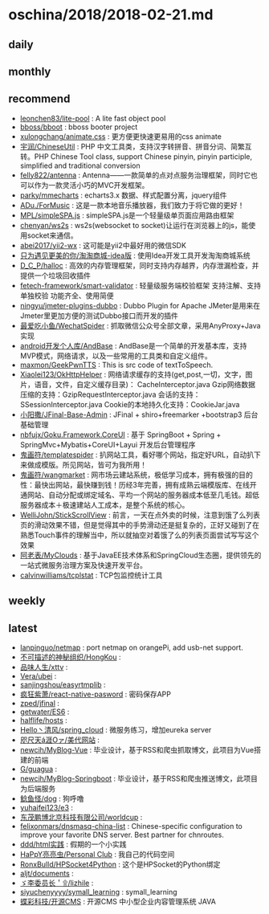 # oschina/2018/2018-02-21.md



## daily



## monthly



## recommend

- [leonchen83/lite-pool](http://git.oschina.net/leonchen83/lite-pool) : A lite fast object pool
- [bboss/bboot](http://git.oschina.net/bboss/bboot) : bboss booter project
- [xulongchang/animate.css](http://git.oschina.net/xulongchang/animate.css) : 更方便更快速更易用的css animate
- [宇润/ChineseUtil](http://git.oschina.net/yurunsoft/ChineseUtil) : PHP 中文工具类，支持汉字转拼音、拼音分词、简繁互转。PHP Chinese Tool class, support Chinese pinyin, pinyin participle, simplified and traditional conversion
- [felly822/antenna](http://git.oschina.net/felly822/antenna) : Antenna——一款简单的点对点服务治理框架，同时它也可以作为一款灵活小巧的MVC开发框架。
- [parky/mmecharts](http://git.oschina.net/parki/mmecharts) : echarts3.x 数据、样式配置分离，jquery组件
- [ADu./ForMusic](http://git.oschina.net/ningyuwen/XX-music) : 这是一款本地音乐播放器，我们致力于将它做的更好！
- [MPL/simpleSPA.js](http://git.oschina.net/MPL/simplespa-js) : simpleSPA.js是一个轻量级单页面应用路由框架
- [chenyan/ws2s](http://git.oschina.net/chenyanclyz/ws2s) : ws2s(websocket to socket)让运行在浏览器上的js，能使用socket来通信。
- [abei2017/yii2-wx](http://git.oschina.net/abei2017/yii2-wx) : 这可能是yii2中最好用的微信SDK
- [只为遇见更美的你/淘淘商城-idea版](http://git.oschina.net/chenyp/TaoTaoShangCheng-idea) : 使用Idea开发工具开发淘淘商城系统
- [D_C_P/halloc](http://git.oschina.net/dcp_483/halloc) : 高效的内存管理框架，同时支持内存越界，内存泄漏检查，并提供一个垃圾回收插件
- [fetech-framework/smart-validator](http://git.oschina.net/fetech-framework/smart-validator) : 轻量级服务端校验框架 支持注解、支持单独校验 功能齐全、使用简便
- [ningyu/jmeter-plugins-dubbo](http://git.oschina.net/ningyu/jmeter-plugins-dubbo) : Dubbo Plugin for Apache JMeter是用来在Jmeter里更加方便的测试Dubbo接口而开发的插件
- [最爱吃小鱼/WechatSpider](http://git.oschina.net/poet/WechatSpider) : 抓取微信公众号全部文章，采用AnyProxy+Java实现
- [android开发个人库/AndBase](http://git.oschina.net/cocolove2liu/andbase) : AndBase是一个简单的开发基本库，支持MVP模式，网络请求，以及一些常用的工具类和自定义组件。
- [maxmon/GeekPwnTTS](http://git.oschina.net/ko-orz/GeekPwnTTS) : This is src code of textToSpeech.
- [Xiaolei123/OkHttpHelper](http://git.oschina.net/xcode_xiao/OkHttpHelper) : 网络请求缓存的支持(get,post,一切，文字，图片，语音，文件，自定义缓存目录)： CacheInterceptor.java Gzip网络数据压缩的支持：GzipRequestInterceptor.java 会话的支持：SSessionInterceptor.java Cookie的本地持久化支持：CookieJar.java
- [小阳撒/JFinal-Base-Admin](http://git.oschina.net/wz2520020/JFinal-Base-Admin) : JFinal + shiro+freemarker +bootstrap3 后台基础管理
- [nbfujx/Goku.Framework.CoreUI](http://git.oschina.net/nbfujx/Goku.Framework.CoreUI) : 基于 SpringBoot + Spring + SpringMvc+Mybatis+CoreUI+Layui 开发后台管理程序
- [鬼画符/templatespider](http://git.oschina.net/mail_osc/templatespider) : 扒网站工具，看好哪个网站，指定好URL，自动扒下来做成模版。所见网站，皆可为我所用！
- [鬼画符/wangmarket](http://git.oschina.net/mail_osc/wangmarket) : 网市场云建站系统，极低学习成本，拥有极强的目的性：最快出网站，最快赚到钱！历经3年完善，拥有成熟云端模版库、在线开通网站、自动分配或绑定域名、平均一个网站的服务器成本低至几毛钱。超低服务器成本＋极速建站人工成本，是整个系统的核心。
- [WelliJohn/StickScrollView](http://git.oschina.net/WelliJohn/StickScrollView) : 前言，一天在点外卖的时候，注意到饿了么列表页的滑动效果不错，但是觉得其中的手势滑动还是挺复杂的，正好又碰到了在熟悉Touch事件的理解当中，所以就抽空对着饿了么的列表页面尝试写写这个效果
- [阿老表/MyClouds](http://git.oschina.net/osworks/MyClouds) : 基于JavaEE技术体系和SpringCloud生态圈，提供领先的一站式微服务治理方案及快速开发平台。
- [calvinwilliams/tcplstat](http://git.oschina.net/calvinwilliams/tcplstat) : TCP包监控统计工具


## weekly



## latest

- [lanpinguo/netmap](http://git.oschina.net/lanpinguo/netmap) : port netmap on orangePi, add usb-net support.
- [不可描述的神秘组织/HongKou](http://git.oschina.net/ocj-app/HongKou) : 
- [品味人生/xttv](http://git.oschina.net/yytv/xttv) : 
- [Vera/ubei](http://git.oschina.net/veraleung/ubei) : 
- [sanjingshou/easyrtmplib](http://git.oschina.net/a3051374554/easyrtmplib) : 
- [疯狂紫萧/react-native-pasword](http://git.oschina.net/cuo9958/react-native-pasword) : 密码保存APP
- [zped/jfinal](http://git.oschina.net/zped/jfinal) : 
- [getwater/ES6](http://git.oschina.net/getwater/ES6) : 
- [halflife/hosts](http://git.oschina.net/halflife/hosts) : 
- [Hello丶清风/spring_cloud](http://git.oschina.net/hello_qingfeng/spring_cloud) : 微服务练习，增加eureka server
- [咫尺天á涯Οァ/美代网站](http://git.oschina.net/m-ryan/MeiDaiWangZhan) : 
- [newcih/MyBlog-Vue](http://git.oschina.net/newcih/MyBlog-Vue) : 毕业设计，基于RSS和爬虫抓取博文，此项目为Vue搭建的前端
- [G/guagua](http://git.oschina.net/guaguan/guagua) : 
- [newcih/MyBlog-Springboot](http://git.oschina.net/newcih/MyBlog-Springboot) : 毕业设计，基于RSS和爬虫推送博文，此项目为后端服务
- [鲶鱼怪/dog](http://git.oschina.net/nianyuguai/dog) : 狗呼噜
- [yuhaifei123/e3](http://git.oschina.net/yuhaifei/e3) : 
- [东茂鹏博北京科技有限公司/worldcup](http://git.oschina.net/dmpb/worldcup) : 
- [felixonmars/dnsmasq-china-list](http://git.oschina.net/felixonmars/dnsmasq-china-list) : Chinese-specific configuration to improve your favorite DNS server. Best partner for chnroutes.
- [ddd/html实践](http://git.oschina.net/dkl78167816/htmlShiJian) : 假期的一个小实践
- [HaPpY亮亮虫/Personal Club](http://git.oschina.net/happyllc/Personal-Club) : 我自己的代码空间
- [RonxBulld/HPSocket4Python](http://git.oschina.net/RonxBulld/HPSocket4Python) : 这个是HPSocket的Python绑定
- [aljt/documents](http://git.oschina.net/altj/documents) : 
- [ゞ李委员长＇۩/lizhile](http://git.oschina.net/rc52/lizhile) : 
- [siyuchenyyyy/symall_learning](http://git.oschina.net/siyuchenyyyy/symall_learning) : symall_learning
- [蝶彩科技/开源CMS](http://git.oschina.net/dcms/vso) : 开源CMS 中小型企业内容管理系统 JAVA